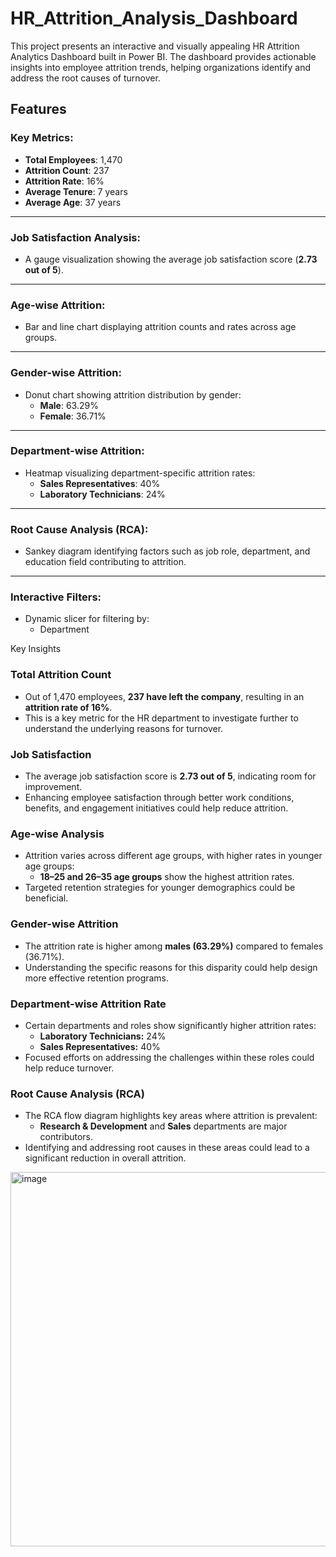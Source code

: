 # HR_Attrition_Analysis_Dashboard

This project presents an interactive and visually appealing HR Attrition Analytics Dashboard built in Power BI. The dashboard provides actionable insights into employee attrition trends, helping organizations identify and address the root causes of turnover.

## Features

### Key Metrics:
- **Total Employees**: 1,470  
- **Attrition Count**: 237  
- **Attrition Rate**: 16%  
- **Average Tenure**: 7 years  
- **Average Age**: 37 years  

---

### Job Satisfaction Analysis:
- A gauge visualization showing the average job satisfaction score (**2.73 out of 5**).

---

### Age-wise Attrition:
- Bar and line chart displaying attrition counts and rates across age groups.

---

### Gender-wise Attrition:
- Donut chart showing attrition distribution by gender:  
  - **Male**: 63.29%  
  - **Female**: 36.71%  

---

### Department-wise Attrition:
- Heatmap visualizing department-specific attrition rates:  
  - **Sales Representatives**: 40%  
  - **Laboratory Technicians**: 24%  

---

### Root Cause Analysis (RCA):
- Sankey diagram identifying factors such as job role, department, and education field contributing to attrition.

---

### Interactive Filters:
- Dynamic slicer for filtering by:
  - Department  
  
Key Insights

### Total Attrition Count
- Out of 1,470 employees, **237 have left the company**, resulting in an **attrition rate of 16%**.
- This is a key metric for the HR department to investigate further to understand the underlying reasons for turnover.

### Job Satisfaction
- The average job satisfaction score is **2.73 out of 5**, indicating room for improvement.
- Enhancing employee satisfaction through better work conditions, benefits, and engagement initiatives could help reduce attrition.

### Age-wise Analysis
- Attrition varies across different age groups, with higher rates in younger age groups:
  - **18–25 and 26–35 age groups** show the highest attrition rates.
- Targeted retention strategies for younger demographics could be beneficial.

### Gender-wise Attrition
- The attrition rate is higher among **males (63.29%)** compared to females (36.71%).
- Understanding the specific reasons for this disparity could help design more effective retention programs.

### Department-wise Attrition Rate
- Certain departments and roles show significantly higher attrition rates:
  - **Laboratory Technicians:** 24%
  - **Sales Representatives:** 40%
- Focused efforts on addressing the challenges within these roles could help reduce turnover.

### Root Cause Analysis (RCA)
- The RCA flow diagram highlights key areas where attrition is prevalent:
  - **Research & Development** and **Sales** departments are major contributors.
- Identifying and addressing root causes in these areas could lead to a significant reduction in overall attrition.


<img width="599" alt="image" src="https://github.com/user-attachments/assets/a3623d5b-12a8-472a-abca-97ccd318fa03" />


